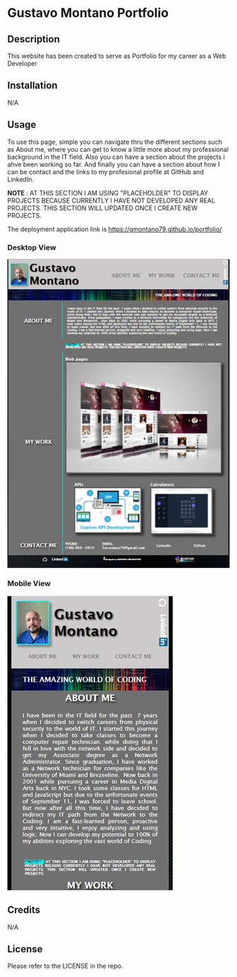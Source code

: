 # Gustavo Montano Portfolio

## Description

This website has been created to serve as Portfolio for my career as a Web Developer

## Installation

N/A

## Usage

To use this page, simple you can navigate thru the different sections such as About me, where you can get to know a little more about my professional background in the IT field. Also you can have a section about the projects i ahve been working so far. And finally you can have a section about how I can be contact and the links to my profesional profile at GitHub and LinkedIn.

**NOTE** : AT THIS SECTION I AM USING "PLACEHOLDER" TO
DISPLAY PROJECTS BECAUSE CURRENTLY I HAVE NOT DEVELOPED ANY REAL
PROJECTS. THIS SECTION WILL UPDATED ONCE I CREATE NEW PROJECTS.

The deployment application link is https://gmontano79.github.io/portfolio/

### **Desktop View**

![alt Page Screenshoot - Desktop](./img/portfoliopage-screenshot.JPG)

### **Mobile View**

![alt Page Screenshoot - mobile](./img/portfoliopage-screenshot-mobile.JPG)

## Credits

N/A

## License

Please refer to the LICENSE in the repo.
